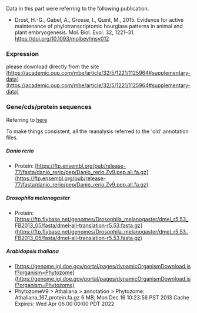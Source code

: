 Data in this part were referring to the following publication.
- Drost, H.-G., Gabel, A., Grosse, I., Quint, M., 2015. Evidence for active maintenance of phylotranscriptomic hourglass patterns in animal and plant embryogenesis. Mol. Biol. Evol. 32, 1221–31. https://doi.org/10.1093/molbev/msv012

### Expression
please download directly from the site [https://academic.oup.com/mbe/article/32/5/1221/1125964#supplementary-data](https://academic.oup.com/mbe/article/32/5/1221/1125964#supplementary-data)

### Gene/cds/protein sequences
Referring to [here](https://github.com/HajkD/Active-maintenance-of-phylotranscriptomic-hourglasses)

To make things consistent, all the reanalysis referred to the 'old' annotation files.
##### <i>Danio rerio</i>
- Protein: [https://ftp.ensembl.org/pub/release-77/fasta/danio_rerio/pep/Danio_rerio.Zv9.pep.all.fa.gz](https://ftp.ensembl.org/pub/release-77/fasta/danio_rerio/pep/Danio_rerio.Zv9.pep.all.fa.gz)
##### <i>Drosophila melanogaster</i>
- Protein: [https://ftp.flybase.net/genomes/Drosophila_melanogaster/dmel_r5.53_FB2013_05/fasta/dmel-all-translation-r5.53.fasta.gz](https://ftp.flybase.net/genomes/Drosophila_melanogaster/dmel_r5.53_FB2013_05/fasta/dmel-all-translation-r5.53.fasta.gz)
##### <i>Arabidopsis thaliana</i>
- [https://genome.jgi.doe.gov/portal/pages/dynamicOrganismDownload.jsf?organism=Phytozome](https://genome.jgi.doe.gov/portal/pages/dynamicOrganismDownload.jsf?organism=Phytozome)
- PhytozomeV9 > Athaliana > annotation >  Phytozome: Athaliana_167_protein.fa.gz   6 MB;  Mon Dec 16 10:23:56 PST 2013  Cache Expires: Wed Apr 06 00:00:00 PDT 2022
